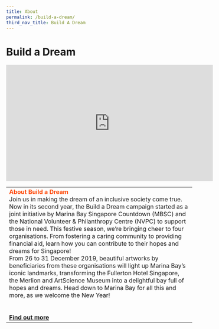 ```yaml
---
title: About
permalink: /build-a-dream/
third_nav_title: Build A Dream
---
```


# Build a Dream
<div class="bp-youtube">
      <iframe width="560" height="315" src="https://www.youtube.com/embed/KYo6lUn25gs" frameborder="0" allow="accelerometer; autoplay; encrypted-media; gyroscope; picture-in-picture" allowfullscreen></iframe>
</div>
<table>
      <tr>
    <td>
      <font color="orangered"><b>About Build a Dream</b></font>
      <br
      <br> Join us in making the dream of an inclusive society come true. Now in its second year, the Build a Dream campaign started as a joint initiative by Marina Bay Singapore Countdown (MBSC) and the National Volunteer & Philanthropy Centre (NVPC) to support those in need. This festive season, we’re bringing cheer to four organisations. From fostering a caring community to providing financial aid, learn how you can contribute to their hopes and dreams for Singapore!
      <br>From 26 to 31 December 2019, beautiful artworks by beneficiaries from these organisations will light up Marina Bay’s iconic landmarks, transforming the Fullerton Hotel Singapore, the Merlion and ArtScience Museum into a delightful bay full of hopes and dreams.
Head down to Marina Bay for all this and more, as we welcome the New Year!
      <br>
      <br>
      <font color="orangered"><b><br><a href="https://www.marinabaysands.com/museum.html">Find out more</a></b></font>
      <br>
